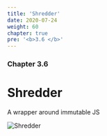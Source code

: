 ```yaml
---
title: 'Shredder'
date: 2020-07-24
weight: 60
chapter: true
pre: '<b>3.6 </b>'
---
```


### Chapter 3.6

# Shredder

A wrapper around immutable JS

![Shredder](/img/goblin-blupi-shredder.png?width=600px)
